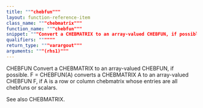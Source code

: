 ```yaml
---
title: """chebfun"""
layout: function-reference-item
class_name: """chebmatrix"""
function_name: """chebfun"""
snippet: """Convert a CHEBMATRIX to an array-valued CHEBFUN, if possible."""
qualifiers: """"""
return_type: """varargout"""
arguments: """(rhs1)"""
---
```


 CHEBFUN   Convert a CHEBMATRIX to an array-valued CHEBFUN, if possible. 
    F = CHEBFUN(A) converts a CHEBMATRIX A to an array-valued CHEBFUN F, if A is
    a row or column chebmatrix whose entries are all chebfuns or scalars.
 
  See also CHEBMATRIX.
